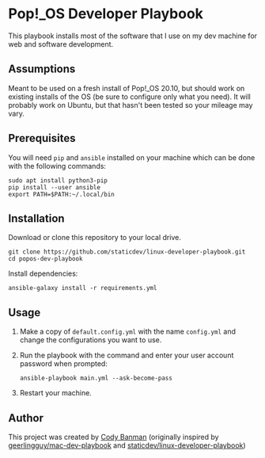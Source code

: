 # Pop!_OS Developer Playbook

This playbook installs most of the software that I use on my dev machine for web and software development.

## Assumptions

Meant to be used on a fresh install of Pop!_OS 20.10, but should work on existing installs of the OS (be sure to configure only what you need). It will probably work on Ubuntu, but that hasn't been tested so your mileage may vary.

## Prerequisites

You will need `pip` and `ansible` installed on your machine which can be done with the following commands:

```console
sudo apt install python3-pip
pip install --user ansible
export PATH=$PATH:~/.local/bin
```

## Installation

Download or clone this repository to your local drive.

```console
git clone https://github.com/staticdev/linux-developer-playbook.git
cd popos-dev-playbook
```

Install dependencies:

```console
ansible-galaxy install -r requirements.yml
```

## Usage

1. Make a copy of `default.config.yml` with the name `config.yml` and change the configurations you want to use.

1. Run the playbook with the command and enter your user account password when prompted:

   ```console
   ansible-playbook main.yml --ask-become-pass
   ```

1. Restart your machine.

## Author

This project was created by [Cody Banman](https://github.com/crbanman) (originally inspired by [geerlingguy/mac-dev-playbook](https://github.com/geerlingguy/mac-dev-playbook) and [staticdev/linux-developer-playbook](https://github.com/staticdev/linux-developer-playbook))
